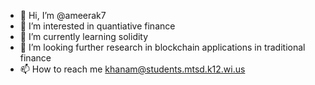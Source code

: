 - 👋 Hi, I’m @ameerak7
- 👀 I’m interested in quantiative finance
- 🌱 I’m currently learning solidity
- 💞️ I’m looking further research in blockchain applications in traditional finance
- 📫 How to reach me khanam@students.mtsd.k12.wi.us

<!---
ameerak7/ameerak7 is a ✨ special ✨ repository because its `README.md` (this file) appears on your GitHub profile.
You can click the Preview link to take a look at your changes.
--->
